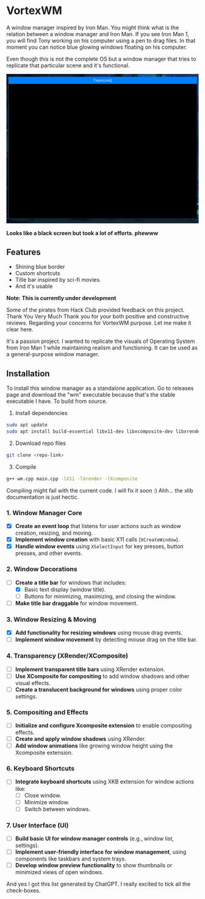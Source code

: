
# VortexWM

A window manager inspired by Iron Man. You might think what is the relation between a window manager and Iron Man. If you see Iron Man 1, you will find Tony working on his computer using a pen to drag files. In that moment you can notice blue glowing windows floating on his computer.

Even though this is not the complete OS but a window manager that tries to replicate that particular scene and it's functional.

![](https://raw.githubusercontent.com/Raghav67816/VortexWM/refs/heads/main/image.png)

**Looks like a black screen but took a lot of efforts. phewww**

## Features

- Shining blue border
- Custom shortcuts
- Title bar inspired by sci-fi movies.
- And it's usable

**Note: This is currently under development**

Some of the pirates from Hack Club provided feedback on this project. Thank You Very Much
Thank you for your both positive and constructive reviews. Regarding your concerns for VortexWM purpose. Let me make it clear here.

It's a passion project. I wanted to replicate the visuals of Operating System from Iron Man 1 while maintaining realism and functioning. It can be used as a general-purpose window manager. 

## Installation
To install this window manager as a standalone application. Go to releases page and download the "wm" executable because that's the stable executable I have.
To build from source.

1. Install dependencies
```bash
sudo apt update
sudo apt install build-essential libx11-dev libxcomposite-dev libxrender-dev libxtst-dev libxrandr-dev libxi-dev libxfixes-dev libxcb1-dev libxmu-dev
```

2. Download repo files
```bash
git clone <repo-link>
```

3. Compile
```bash
g++ wm.cpp main.cpp -lX11 -lXrender -lXcomposite
```

Compiling might fail with the current code. I will fix it soon :) Ahh... the xlib documentation is just hectic.


### 1. **Window Manager Core**
- [x] **Create an event loop** that listens for user actions such as window creation, resizing, and moving.
- [x] **Implement window creation** with basic X11 calls (`XCreateWindow`).
- [x] **Handle window events** using `XSelectInput` for key presses, button presses, and other events.

### 2. **Window Decorations**
- [ ] **Create a title bar** for windows that includes:
    - [x] Basic text display (window title).
    - [ ] Buttons for minimizing, maximizing, and closing the window.
- [ ] **Make title bar draggable** for window movement.

### 3. **Window Resizing & Moving**
- [x] **Add functionality for resizing windows** using mouse drag events.
- [ ] **Implement window movement** by detecting mouse drag on the title bar.

### 4. **Transparency (XRender/XComposite)**
- [ ] **Implement transparent title bars** using XRender extension.
- [ ] **Use XComposite for compositing** to add window shadows and other visual effects.
- [ ] **Create a translucent background for windows** using proper color settings.

### 5. **Compositing and Effects**
- [ ] **Initialize and configure Xcomposite extension** to enable compositing effects.
- [ ] **Create and apply window shadows** using XRender.
- [ ] **Add window animations** like growing window height using the Xcomposite extension.
  
### 6. **Keyboard Shortcuts**
- [ ] **Integrate keyboard shortcuts** using XKB extension for window actions like:
    - [ ] Close window.
    - [ ] Minimize window.
    - [ ] Switch between windows.

### 7. **User Interface (UI)**
- [ ] **Build basic UI for window manager controls** (e.g., window list, settings).
- [ ] **Implement user-friendly interface for window management**, using components like taskbars and system trays.
- [ ] **Develop window preview functionality** to show thumbnails or minimized views of open windows.

And yes I got this list generated by ChatGPT.
I really excited to tick all the check-boxes.
